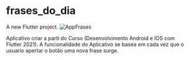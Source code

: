 # frases_do_dia

A new Flutter project.
![AppFrases](https://user-images.githubusercontent.com/79750052/144645645-d43e18a1-2767-4253-9c1a-01ca45f45258.PNG)


Aplicativo criar a parti do Curso (Desenvolvimento Android e IOS com Flutter 2021).
A funcionalidade do Aplicativo se basea em cada vez que o usuario apertar o botão uma nova frase surge.
